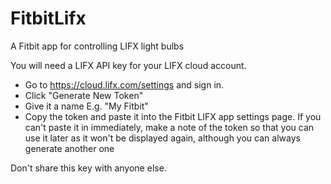 # FitbitLifx
A Fitbit app for controlling LIFX light bulbs

You will need a LIFX API key for your LIFX cloud account. 
- Go to https://cloud.lifx.com/settings and sign in. 
- Click "Generate New Token"
- Give it a name E.g. "My Fitbit"
- Copy the token and paste it into the Fitbit LIFX app settings page. If you can't paste it in immediately, make a note of the token so that you can use it later as it won't be displayed again, although you can always generate another one

Don't share this key with anyone else.